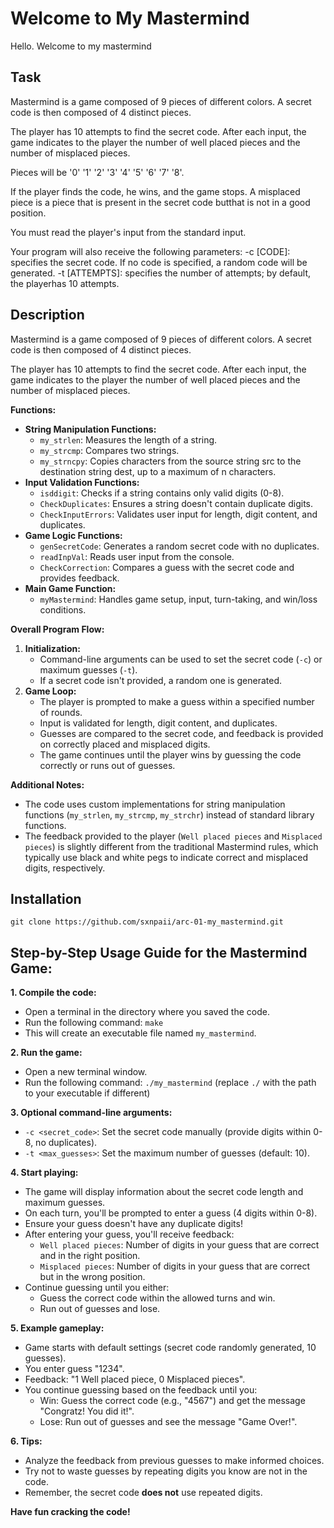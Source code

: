 # Welcome to My Mastermind

Hello. Welcome to my mastermind

## Task

Mastermind is a game composed of 9 pieces of different colors. A secret code is then composed of 4 distinct pieces.

The player has 10 attempts to find the secret code. After each input, the game indicates to the player the number of well placed pieces and the number of misplaced pieces.

Pieces will be '0' '1' '2' '3' '4' '5' '6' '7' '8'.

If the player finds the code, he wins, and the game stops. A misplaced piece is a piece that is present in the secret code butthat is not in a good position.

You must read the player's input from the standard input.

Your program will also receive the following parameters: -c [CODE]: specifies the secret code. If no code is specified, a random code will be generated. -t [ATTEMPTS]: specifies the number of attempts; by default, the playerhas 10 attempts.

## Description

Mastermind is a game composed of 9 pieces of different colors. A secret code is then composed of 4 distinct pieces.

The player has 10 attempts to find the secret code. After each input, the game indicates to the player the number of well placed pieces and the number of misplaced pieces.

**Functions:**

- **String Manipulation Functions:**
  - `my_strlen`: Measures the length of a string.
  - `my_strcmp`: Compares two strings.
  - `my_strncpy`: Copies characters from the source string src to the destination string dest, up to a maximum of n characters.
- **Input Validation Functions:**
  - `isddigit`: Checks if a string contains only valid digits (0-8).
  - `CheckDuplicates`: Ensures a string doesn't contain duplicate digits.
  - `CheckInputErrors`: Validates user input for length, digit content, and duplicates.
- **Game Logic Functions:**
  - `genSecretCode`: Generates a random secret code with no duplicates.
  - `readInpVal`: Reads user input from the console.
  - `CheckCorrection`: Compares a guess with the secret code and provides feedback.
- **Main Game Function:**
  - `myMastermind`: Handles game setup, input, turn-taking, and win/loss conditions.

**Overall Program Flow:**

1. **Initialization:**
   - Command-line arguments can be used to set the secret code (`-c`) or maximum guesses (`-t`).
   - If a secret code isn't provided, a random one is generated.
2. **Game Loop:**
   - The player is prompted to make a guess within a specified number of rounds.
   - Input is validated for length, digit content, and duplicates.
   - Guesses are compared to the secret code, and feedback is provided on correctly placed and misplaced digits.
   - The game continues until the player wins by guessing the code correctly or runs out of guesses.

**Additional Notes:**

- The code uses custom implementations for string manipulation functions (`my_strlen`, `my_strcmp`, `my_strchr`) instead of standard library functions.
- The feedback provided to the player (`Well placed pieces` and `Misplaced pieces`) is slightly different from the traditional Mastermind rules, which typically use black and white pegs to indicate correct and misplaced digits, respectively.

## Installation

```
git clone https://github.com/sxnpaii/arc-01-my_mastermind.git
```

## Step-by-Step Usage Guide for the Mastermind Game:

**1. Compile the code:**

- Open a terminal in the directory where you saved the code.
- Run the following command: `make`
- This will create an executable file named `my_mastermind`.

**2. Run the game:**

- Open a new terminal window.
- Run the following command: `./my_mastermind` (replace `./` with the path to your executable if different)

**3. Optional command-line arguments:**

- `-c <secret_code>`: Set the secret code manually (provide digits within 0-8, no duplicates).
- `-t <max_guesses>`: Set the maximum number of guesses (default: 10).

**4. Start playing:**

- The game will display information about the secret code length and maximum guesses.
- On each turn, you'll be prompted to enter a guess (4 digits within 0-8).
- Ensure your guess doesn't have any duplicate digits!
- After entering your guess, you'll receive feedback:
  - `Well placed pieces`: Number of digits in your guess that are correct and in the right position.
  - `Misplaced pieces`: Number of digits in your guess that are correct but in the wrong position.
- Continue guessing until you either:
  - Guess the correct code within the allowed turns and win.
  - Run out of guesses and lose.

**5. Example gameplay:**

- Game starts with default settings (secret code randomly generated, 10 guesses).
- You enter guess "1234".
- Feedback: "1 Well placed piece, 0 Misplaced pieces".
- You continue guessing based on the feedback until you:
  - Win: Guess the correct code (e.g., "4567") and get the message "Congratz! You did it!".
  - Lose: Run out of guesses and see the message "Game Over!".

**6. Tips:**

- Analyze the feedback from previous guesses to make informed choices.
- Try not to waste guesses by repeating digits you know are not in the code.
- Remember, the secret code **does not** use repeated digits.

**Have fun cracking the code!**
